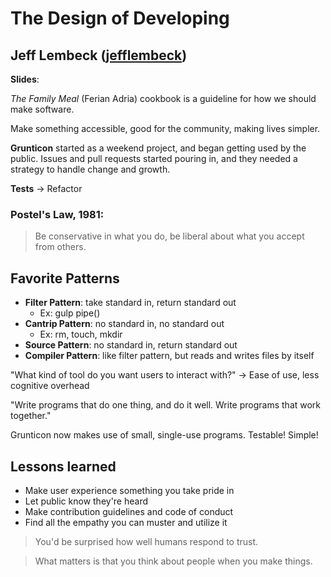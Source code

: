 # The Design of Developing
## Jeff Lembeck ([jefflembeck](http://twitter.com/jefflembeck))

**Slides**: 

*The Family Meal* (Ferian Adria) cookbook is a guideline for how we should make software.

Make something accessible, good for the community, making lives simpler.

**Grunticon** started as a weekend project, and began getting used by the public. Issues and pull requests started pouring in, and they needed a strategy to handle change and growth.

**Tests** -> Refactor

### Postel's Law, 1981:
> Be conservative in what you do, be liberal about what you accept from others.

## Favorite Patterns
- **Filter Pattern**: take standard in, return standard out
  - Ex: gulp pipe()
- **Cantrip Pattern**: no standard in, no standard out
  - Ex: rm, touch, mkdir
- **Source Pattern**: no standard in, return standard out
- **Compiler Pattern**: like filter pattern, but reads and writes files by itself

"What kind of tool do you want users to interact with?"
-> Ease of use, less cognitive overhead

"Write programs that do one thing, and do it well. Write programs that work together."

Grunticon now makes use of small, single-use programs. Testable! Simple!

## Lessons learned
- Make user experience something you take pride in
- Let public know they're heard
- Make contribution guidelines and code of conduct
- Find all the empathy you can muster and utilize it

> You'd be surprised how well humans respond to trust.

> What matters is that you think about people when you make things.

